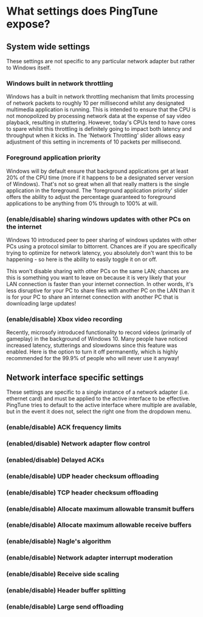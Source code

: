 # What settings does PingTune expose?

## System wide settings

These settings are not specific to any particular network adapter but rather to Windows itself.

### Windows built in network throttling

Windows has a built in network throttling mechanism that limits processing of network packets to roughly 10 per millisecond whilst any designated multimedia application is running. This is intended to ensure that the CPU is not monopolized by processing network data at the expense of say video playback, resulting in stuttering. However, today's CPUs tend to have cores to spare whilst this throttling is definitely going to impact both latency and throughput when it kicks in. The 'Network Throttling' slider allows easy adjustment of this setting in increments of 10 packets per millisecond.

### Foreground application priority

Windows will by default ensure that background applications get at least 20% of the CPU time (more if it happens to be a designated server version of Windows). That's not so great when all that really matters is the single application in the foreground. The 'foreground application priority' slider offers the ability to adjust the percentage guaranteed to foreground applications to be anything from 0% through to 100% at will.

### (enable/disable) sharing windows updates with other PCs on the internet

Windows 10 introduced peer to peer sharing of windows updates with other PCs using a protocol similar to bittorrent.
Chances are if you are specifically trying to optimize for network latency, you absolutely don't want this to be happening - so here is the ability to easily toggle it on or off.

This won't disable sharing with other PCs on the same LAN; chances are this is something you want to leave on because it is very likely that your LAN connection is faster than your internet connection. In other words, it's less disruptive for your PC to share files with another PC on the LAN than it is for your PC to share an internet connection with another PC that is downloading large updates!

### (enable/disable) Xbox video recording

Recently, microsofy introduced functionality to record videos (primarily of gameplay) in the background of Windows 10. Many people have noticed increased latency, stutterings and slowdowns since this feature was enabled. Here is the option to turn it off permanently, which is highly recommended for the 99.9% of people who will never use it anyway!

## Network interface specific settings

These settings are specific to a single instance of a network adapter (i.e. ethernet card) and must be applied to the active interface to be effective. PingTune tries to default to the active interface where multiple are available, but in the event it does not, select the right one from the dropdown menu.

### (enable/disable) ACK frequency limits

### (enabled/disable) Network adapter flow control

### (enabled/disable) Delayed ACKs

### (enable/disable) UDP header checksum offloading

### (enable/disable) TCP header checksum offloading

### (enable/disable) Allocate maximum allowable transmit buffers

### (enable/disable) Allocate maximum allowable receive buffers

### (enable/disable) Nagle's algorithm

### (enable/disable) Network adapter interrupt moderation

### (enable/disable) Receive side scaling

### (enable/disable) Header buffer splitting

### (enable/disable) Large send offloading
